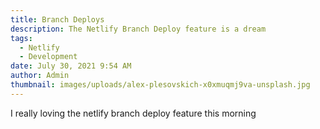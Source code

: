 ```yaml
---
title: Branch Deploys
description: The Netlify Branch Deploy feature is a dream
tags:
  - Netlify
  - Development
date: July 30, 2021 9:54 AM
author: Admin
thumbnail: images/uploads/alex-plesovskich-x0xmuqmj9va-unsplash.jpg
---
```

I really loving the netlify branch deploy feature this morning
